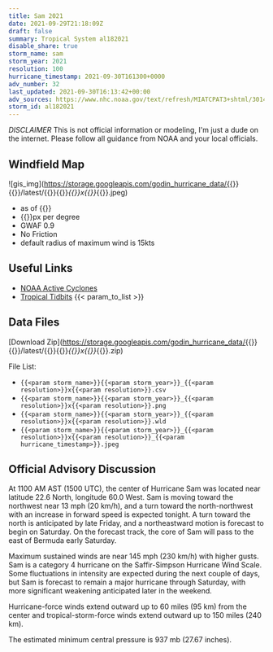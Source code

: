 ```yaml
---
title: Sam 2021
date: 2021-09-29T21:18:09Z
draft: false
summary: Tropical System al182021
disable_share: true
storm_name: sam
storm_year: 2021
resolution: 100
hurricane_timestamp: 2021-09-30T161300+0000
adv_number: 32
last_updated: 2021-09-30T16:13:42+00:00
adv_sources: https://www.nhc.noaa.gov/text/refresh/MIATCPAT3+shtml/301454.shtml;https://www.nhc.noaa.gov/refresh/graphics_at3+shtml/145728.shtml?cone
storm_id: al182021
---
```

*DISCLAIMER* This is not official information or modeling, I'm just a dude on the internet.  Please follow all guidance from NOAA and your local officials.

## Windfield Map
![gis_img](https://storage.googleapis.com/godin_hurricane_data/{{<param storm_name>}}{{<param storm_year>}}/latest/{{<param storm_name>}}{{<param storm_year>}}_{{<param resolution>}}x{{<param resolution>}}_{{<param hurricane_timestamp>}}.jpeg)

- as of {{<param last_updated>}}
- {{<param resolution>}}px per degree
- GWAF 0.9
- No Friction
- default radius of maximum wind is 15kts

## Useful Links
- [NOAA Active Cyclones](https://www.nhc.noaa.gov/)
- [Tropical Tidbits](https://www.tropicaltidbits.com/storminfo/)
{{< param_to_list >}}

## Data Files
[Download Zip](https://storage.googleapis.com/godin_hurricane_data/{{<param storm_name>}}{{<param storm_year>}}/latest/{{<param storm_name>}}{{<param storm_year>}}_{{<param resolution>}}x{{<param resolution>}}_{{<param hurricane_timestamp>}}.zip)

File List:
- `{{<param storm_name>}}{{<param storm_year>}}_{{<param resolution>}}x{{<param resolution>}}.csv`
- `{{<param storm_name>}}{{<param storm_year>}}_{{<param resolution>}}x{{<param resolution>}}.png`
- `{{<param storm_name>}}{{<param storm_year>}}_{{<param resolution>}}x{{<param resolution>}}.wld`
- `{{<param storm_name>}}{{<param storm_year>}}_{{<param resolution>}}x{{<param resolution>}}_{{<param hurricane_timestamp>}}.jpeg`


## Official Advisory Discussion
At 1100 AM AST (1500 UTC), the center of Hurricane Sam was located
near latitude 22.6 North, longitude 60.0 West. Sam is moving toward
the northwest near 13 mph (20 km/h), and a turn toward the 
north-northwest with an increase in forward speed is expected 
tonight.  A turn toward the north is anticipated by late Friday, and 
a northeastward motion is forecast to begin on Saturday.  On the 
forecast track, the core of Sam will pass to the east of Bermuda 
early Saturday.
 
Maximum sustained winds are near 145 mph (230 km/h) with higher
gusts.  Sam is a category 4 hurricane on the Saffir-Simpson
Hurricane Wind Scale.  Some fluctuations in intensity are expected
during the next couple of days, but Sam is forecast to remain a
major hurricane through Saturday, with more significant weakening
anticipated later in the weekend.
 
Hurricane-force winds extend outward up to 60 miles (95 km) from the
center and tropical-storm-force winds extend outward up to 150 miles
(240 km).
 
The estimated minimum central pressure is 937 mb (27.67 inches).